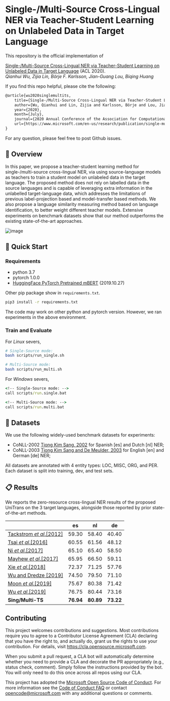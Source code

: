 # Single-/Multi-Source Cross-Lingual NER via Teacher-Student Learning on Unlabeled Data in Target Language

This repository is the official implementation of

[Single-/Multi-Source Cross-Lingual NER via Teacher-Student Learning on Unlabeled Data in Target Language](https://www.microsoft.com/en-us/research/publication/single-multi-source-cross-lingual-ner-via-teacher-student-learning-on-unlabeled-data-in-target-language/) (ACL 2020).  
_Qianhui Wu, Zijia Lin, Börje F. Karlsson, Jian-Guang Lou, Biqing Huang_

If you find this repo helpful, please cite the following:

```tex
@article{wu2020singlemultits,
    title={Single-/Multi-Source Cross-Lingual NER via Teacher-Student Learning on Unlabeled Data in Target Language},
    author={Wu, Qianhui and Lin, Zijia and Karlsson, Börje and Lou, Jian-Guang and Huang, Biqing},
    year={2020},
    month={July},
    journal={2020 Annual Conference of the Association for Computational Linguistics (ACL 2020)},
    url={https://www.microsoft.com/en-us/research/publication/single-multi-source-cross-lingual-ner-via-teacher-student-learning-on-unlabeled-data-in-target-language/},
}
```

For any question, please feel free to post Github issues.

## 🎥 Overview

In this paper, we propose a teacher-student learning method for single-/multi-source cross-lingual NER, via using source-language models as teachers to train a student model on unlabeled data in the target language.
The proposed method does not rely on labelled data in the source languages and is capable of leveraging extra information in the unlabelled target-language data, which addresses the limitations of previous label-projection based and model-transfer based methods.
We also propose a language similarity measuring method based on language identiﬁcation, to better weight different teacher models.
Extensive experiments on benchmark datasets show that our method outperforms the existing state-of-the-art approaches.

![image](https://cdn.nlark.com/yuque/0/2020/png/104214/1592232619080-006df32b-ad05-4967-9ba1-38c344e0ffbb.png)

## 🎯 Quick Start

### Requirements

- python 3.7
- pytorch 1.0.0
- [HuggingFace PyTorch Pretrained mBERT](https://github.com/huggingface/pytorch-transformers.git) (2019.10.27)

Other pip package show in `requirements.txt`.

```bash
pip3 install -r requirements.txt
```

The code may work on other python and pytorch version. However, we ran experiments in the above environment.

### Train and Evaluate

For _Linux_ severs,

```bash
# Single-Source mode:
bash scripts/run_single.sh

# Multi-Source mode:
bash scripts/run_multi.sh
```

For _Windows_ severs,

```cmd
<!-- Single-Source mode: -->
call scripts/run.single.bat

<!-- Multi-Source mode: -->
call scripts/run.multi.bat
```

## 🍯 Datasets

We use the following widely-used benchmark datasets for experiments:

- CoNLL-2002 [Tjong Kim Sang, 2002](https://www.aclweb.org/anthology/W02-2024/) for Spanish [es] and Dutch [nl] NER;
- CoNLL-2003 [Tjong Kim Sang and De Meulder, 2003](https://www.aclweb.org/anthology/W03-0419/) for English [en] and German [de] NER;

All datasets are annotated with 4 entity types: LOC, MISC, ORG, and PER. Each dataset is split into training, dev, and test sets.

## 📋 Results

We reports the zero-resource cross-lingual NER results of the proposed UniTrans on the 3 target languages, alongside those reported by prior state-of-the-art methods.

|                                                                                  | es        | nl        | de        |
| -------------------------------------------------------------------------------- | --------- | --------- | --------- |
| [Tackstrom _et_ _al_.[2012]](https://www.aclweb.org/anthology/N12-1052/)         | 59.30     | 58.40     | 40.40     |
| [Tsai _et_ _al_.[2016]](https://www.aclweb.org/anthology/K16-1022/)              | 60.55     | 61.56     | 48.12     |
| [Ni _et_ _al_.[2017]](https://www.aclweb.org/anthology/P17-1135/)                | 65.10     | 65.40     | 58.50     |
| [Mayhew _et_ _al_.[2017]](https://www.aclweb.org/anthology/D17-1269/)            | 65.95     | 66.50     | 59.11     |
| [Xie _et_ _al_.[2018]](https://www.aclweb.org/anthology/D18-1034/)               | 72.37     | 71.25     | 57.76     |
| [Wu and Dredze [2019]](https://www.aclweb.org/anthology/D19-1077/)               | 74.50     | 79.50     | 71.10     |
| [Moon _et_ _al_.[2019]](https://arxiv.org/abs/1912.01389)                        | 75.67     | 80.38     | 71.42     |
| [Wu _et_ _al_.[2019]](https://www.aaai.org/Papers/AAAI/2020GB/AAAI-WuQ.5015.pdf) | 76.75     | 80.44     | 73.16     |
| **Sing/Multi-TS**                                                                | **76.94** | **80.89** | **73.22** |

## Contributing

This project welcomes contributions and suggestions. Most contributions require you to agree to a
Contributor License Agreement (CLA) declaring that you have the right to, and actually do, grant us
the rights to use your contribution. For details, visit https://cla.opensource.microsoft.com.

When you submit a pull request, a CLA bot will automatically determine whether you need to provide
a CLA and decorate the PR appropriately (e.g., status check, comment). Simply follow the instructions
provided by the bot. You will only need to do this once across all repos using our CLA.

This project has adopted the [Microsoft Open Source Code of Conduct](https://opensource.microsoft.com/codeofconduct/).
For more information see the [Code of Conduct FAQ](https://opensource.microsoft.com/codeofconduct/faq/) or
contact [opencode@microsoft.com](mailto:opencode@microsoft.com) with any additional questions or comments.
